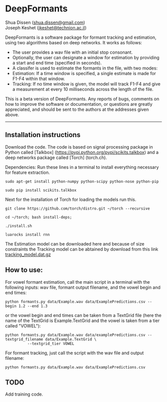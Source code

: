 DeepFormants
============

Shua Dissen (shua.dissen@gmail.com)            
Joseph Keshet (jkeshet@technion.ac.il)  


DeepFormants is a software package for formant tracking and estimation, using two algorithms based on deep networks. It works as follows:
* The user provides a wav file with an initial stop consonant. 
* Optionally, the user can designate a window for estimation by providing a start and end time (specified in seconds).
* A classifer is used to estimate the formants in the file, with two modes:
* Estimation: If a time window is specified, a single estimate is made for F1-F4 within that window. 
* Tracking: If no time window is given, the model will track F1-F4 and give a measurement at every 10 milliseconds across the length of the file.

This is a beta version of DeepFormants. Any reports of bugs, comments on how to improve the software or documentation, or questions are greatly appreciated, and should be sent to the authors at the addresses given above.

---


## Installation instructions

Download the code. The code is based on signal processing package in Python called [Talkbox] (https://pypi.python.org/pypi/scikits.talkbox) and a deep networks package called [Torch] (torch.ch).

Dependencies:
Run these lines in a terminal to install everything necessary for feature extraction.
```
sudo apt-get install python-numpy python-scipy python-nose python-pip

sudo pip install scikits.talkbox 
```
Next for the installation of Torch for loading the models run this.
```
git clone https://github.com/torch/distro.git ~/torch --recursive

cd ~/torch; bash install-deps;

./install.sh
```
```
luarocks install rnn
```
The Estimation model can be downloaded here and because of size constraints the Tracking model can be abtained by download from this link 
[tracking_model.dat.gz](https://drive.google.com/open?id=1-BwlbbHykIV52c-SL1ofcppxZ5pTTXai)

## How to use:

For vowel formant estimation, call the main script in a terminal with the following inputs: wav file, formant output filename, and the vowel begin and end times:

```
python formants.py data/Example.wav data/ExamplePredictions.csv --begin 1.2 --end 1.3
```

or the vowel begin and end times can be taken from a TextGrid file (here the name of the TextGrid is Example.TextGrid and the vowel is taken from a tier called "VOWEL"):

```
python formants.py data/Example.wav data/examplePredictions.csv --textgrid_filename data/Example.TextGrid \
          --textgrid_tier VOWEL
```

For formant tracking, just call the script with the wav file and output filename:

```
python formants.py data/Example.wav data/ExamplePredictions.csv
```


## TODO

Add training code.


